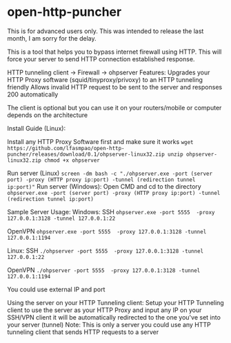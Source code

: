 # open-http-puncher
This is for advanced users only.
This was intended to release the last month, I am sorry for the delay.

This is a tool that helps you to bypass internet firewall using HTTP.
This will force your server to send HTTP connection established response.

HTTP tunneling client -> Firewall -> ohpserver
Features:
Upgrades your HTTP Proxy software (squid/tinyproxy/privoxy) to an HTTP tunneling friendly
Allows invalid HTTP request to be sent to the server and responses 200 automatically

The client is optional but you can use it on your routers/mobile or computer depends on the architecture

Install Guide (Linux):

Install any HTTP Proxy Software first and make sure it works
`wget https://github.com/lfasmpao/open-http-puncher/releases/download/0.1/ohpserver-linux32.zip
unzip ohpserver-linux32.zip
chmod +x ohpserver`

Run server (Linux)
`screen -dm bash -c "./ohpserver.exe -port (server port) -proxy (HTTP proxy ip:port) -tunnel (redirection tunnel ip:port)"`
Run server (Windows):
Open CMD and cd to the directory
`ohpserver.exe -port (server port) -proxy (HTTP proxy ip:port) -tunnel (redirection tunnel ip:port)`

Sample Server Usage:
Windows:
SSH
`ohpserver.exe -port 5555  -proxy 127.0.0.1:3128 -tunnel 127.0.0.1:22`

OpenVPN
`ohpserver.exe -port 5555  -proxy 127.0.0.1:3128 -tunnel 127.0.0.1:1194`

Linux:
SSH
`./ohpserver -port 5555  -proxy 127.0.0.1:3128 -tunnel 127.0.0.1:22`

OpenVPN
`./ohpserver -port 5555  -proxy 127.0.0.1:3128 -tunnel 127.0.0.1:1194`

You could use external IP and port

Using the server on your HTTP Tunneling client:
Setup your HTTP Tunneling client to use the server as your HTTP Proxy and input any IP on your SSH/VPN client it will be automatically redirected to the one you've set into your server (tunnel)
Note: This is only a server you could use any HTTP tunneling client that sends HTTP requests to a server
